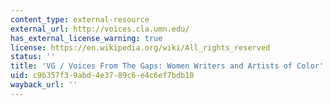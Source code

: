 ```yaml
---
content_type: external-resource
external_url: http://voices.cla.umn.edu/
has_external_license_warning: true
license: https://en.wikipedia.org/wiki/All_rights_reserved
status: ''
title: 'VG / Voices From The Gaps: Women Writers and Artists of Color'
uid: c9b357f3-9abd-4e37-89c6-e4c6ef7bdb10
wayback_url: ''
---
```

